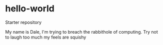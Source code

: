 # hello-world
Starter repository

My name is Dale, I'm trying to breach the rabbithole of computing. Try not to laugh too much my feels are squishy
